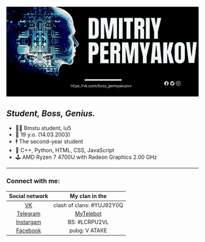 ![2](гит.jpg)
## *Student, Boss, Genius.*

- 👨‍💻 Bmstu student, iu5
- 🤵 19 y.o. (14.03.2003)
- 🕴 The second-year student
- 🔬 С++, Python, HTML, CSS, JavaScript
- 🕹 AMD Ryzen 7 4700U with Radeon Graphics 2.00 GHz
---



### Connect with me:

| Social network | My clan in the | 
|:-------:|:---:|
|[VK](https://vk.com/bosspermyakoovv)| clash of clans: #YUJ92Y0Q    |
|[Telegram](https://t.me/Permyakoovv) |[MyTelebot](https://t.me/Di_rom_pa_bot)| 
|[Instargam](https://www.instagram.com/permyakoovv/)|BS: #LCRPU2VL  
|[Facebook](https://www.facebook.com/profile.php?id=100021715921839) | pubg: V АТАКЕ|
